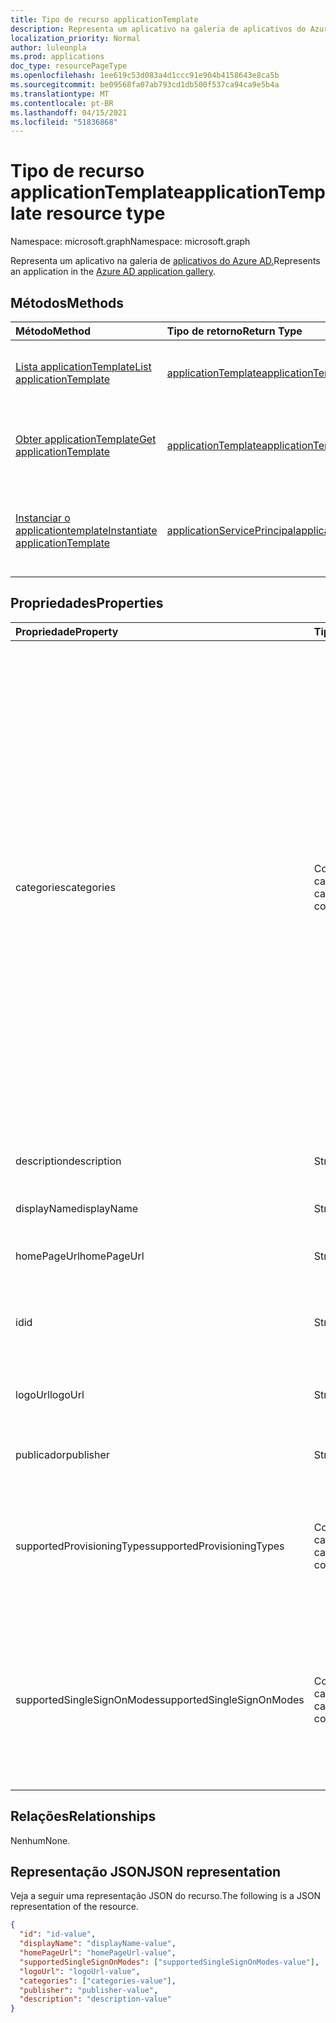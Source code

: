 ```yaml
---
title: Tipo de recurso applicationTemplate
description: Representa um aplicativo na galeria de aplicativos do Azure AD
localization_priority: Normal
author: luleonpla
ms.prod: applications
doc_type: resourcePageType
ms.openlocfilehash: 1ee619c53d083a4d1ccc91e904b4158643e8ca5b
ms.sourcegitcommit: be09568fa07ab793cd1db500f537ca94ca9e5b4a
ms.translationtype: MT
ms.contentlocale: pt-BR
ms.lasthandoff: 04/15/2021
ms.locfileid: "51836868"
---
```

# <a name="applicationtemplate-resource-type"></a><span data-ttu-id="7ffef-103">Tipo de recurso applicationTemplate</span><span class="sxs-lookup"><span data-stu-id="7ffef-103">applicationTemplate resource type</span></span>

<span data-ttu-id="7ffef-104">Namespace: microsoft.graph</span><span class="sxs-lookup"><span data-stu-id="7ffef-104">Namespace: microsoft.graph</span></span>

<span data-ttu-id="7ffef-105">Representa um aplicativo na galeria de [aplicativos do Azure AD.](/azure/active-directory/saas-apps/tutorial-list)</span><span class="sxs-lookup"><span data-stu-id="7ffef-105">Represents an application in the [Azure AD application gallery](/azure/active-directory/saas-apps/tutorial-list).</span></span>

## <a name="methods"></a><span data-ttu-id="7ffef-106">Métodos</span><span class="sxs-lookup"><span data-stu-id="7ffef-106">Methods</span></span>

| <span data-ttu-id="7ffef-107">Método</span><span class="sxs-lookup"><span data-stu-id="7ffef-107">Method</span></span>                                                                       | <span data-ttu-id="7ffef-108">Tipo de retorno</span><span class="sxs-lookup"><span data-stu-id="7ffef-108">Return Type</span></span>                                                   | <span data-ttu-id="7ffef-109">Descrição</span><span class="sxs-lookup"><span data-stu-id="7ffef-109">Description</span></span>                                                                                  |
| :--------------------------------------------------------------------------- | :------------------------------------------------------------ | :------------------------------------------------------------------------------------------- |
| [<span data-ttu-id="7ffef-110">Lista applicationTemplate</span><span class="sxs-lookup"><span data-stu-id="7ffef-110">List applicationTemplate</span></span>](../api/applicationtemplate-list.md)               | [<span data-ttu-id="7ffef-111">applicationTemplate</span><span class="sxs-lookup"><span data-stu-id="7ffef-111">applicationTemplate</span></span>](applicationtemplate.md)                 | <span data-ttu-id="7ffef-112">Recupere uma lista de objetos applicationTemplate.</span><span class="sxs-lookup"><span data-stu-id="7ffef-112">Retrieve a list of applicationTemplate objects.</span></span>                                              |
| [<span data-ttu-id="7ffef-113">Obter applicationTemplate</span><span class="sxs-lookup"><span data-stu-id="7ffef-113">Get applicationTemplate</span></span>](../api/applicationtemplate-get.md)                 | [<span data-ttu-id="7ffef-114">applicationTemplate</span><span class="sxs-lookup"><span data-stu-id="7ffef-114">applicationTemplate</span></span>](applicationtemplate.md)                 | <span data-ttu-id="7ffef-115">Ler propriedades e relações do objeto applicationTemplate.</span><span class="sxs-lookup"><span data-stu-id="7ffef-115">Read properties and relationships of applicationTemplate object.</span></span>                             |
| [<span data-ttu-id="7ffef-116">Instanciar o applicationtemplate</span><span class="sxs-lookup"><span data-stu-id="7ffef-116">Instantiate applicationTemplate</span></span>](../api/applicationtemplate-instantiate.md) | [<span data-ttu-id="7ffef-117">applicationServicePrincipal</span><span class="sxs-lookup"><span data-stu-id="7ffef-117">applicationServicePrincipal</span></span>](applicationserviceprincipal.md) | <span data-ttu-id="7ffef-118">Adicione uma instância de um aplicativo da galeria de aplicativos do Azure AD ao diretório.</span><span class="sxs-lookup"><span data-stu-id="7ffef-118">Add an instance of an application from the Azure AD application gallery into your directory.</span></span> |

## <a name="properties"></a><span data-ttu-id="7ffef-119">Propriedades</span><span class="sxs-lookup"><span data-stu-id="7ffef-119">Properties</span></span>

| <span data-ttu-id="7ffef-120">Propriedade</span><span class="sxs-lookup"><span data-stu-id="7ffef-120">Property</span></span>                   | <span data-ttu-id="7ffef-121">Tipo</span><span class="sxs-lookup"><span data-stu-id="7ffef-121">Type</span></span>              | <span data-ttu-id="7ffef-122">Descrição</span><span class="sxs-lookup"><span data-stu-id="7ffef-122">Description</span></span>                                                                                                                                                                                                                                                                                                                                                                                                                                     |
| :------------------------- | :---------------- | :---------------------------------------------------------------------------------------------------------------------------------------------------------------------------------------------------------------------------------------------------------------------------------------------------------------------------------------------------------------------------------------------------------------------------------------------- |
| <span data-ttu-id="7ffef-123">categories</span><span class="sxs-lookup"><span data-stu-id="7ffef-123">categories</span></span>                 | <span data-ttu-id="7ffef-124">Coleção de cadeias de caracteres</span><span class="sxs-lookup"><span data-stu-id="7ffef-124">String collection</span></span> | <span data-ttu-id="7ffef-125">A lista de categorias do aplicativo.</span><span class="sxs-lookup"><span data-stu-id="7ffef-125">The list of categories for the application.</span></span> <span data-ttu-id="7ffef-126">Os valores suportados podem ser: `Collaboration` , , , , , , , `Business Management` `Consumer` `Content management` `CRM` `Data services` `Developer services` `E-commerce` `Education` `ERP` `Finance` `Health` , `Human resources` `IT infrastructure` `Mail` `Management` `Marketing` `Media` `Productivity` `Project management` `Telecommunications` `Tools` `Travel` `Web design & hosting`</span><span class="sxs-lookup"><span data-stu-id="7ffef-126">Supported values can be: `Collaboration`, `Business Management`, `Consumer`, `Content management`, `CRM`, `Data services`, `Developer services`, `E-commerce`, `Education`, `ERP`, `Finance`, `Health`, `Human resources`, `IT infrastructure`, `Mail`, `Management`, `Marketing`, `Media`, `Productivity`, `Project management`, `Telecommunications`, `Tools`, `Travel`, and `Web design & hosting`.</span></span> |
| <span data-ttu-id="7ffef-127">description</span><span class="sxs-lookup"><span data-stu-id="7ffef-127">description</span></span>                | <span data-ttu-id="7ffef-128">String</span><span class="sxs-lookup"><span data-stu-id="7ffef-128">String</span></span>            | <span data-ttu-id="7ffef-129">Uma descrição do aplicativo.</span><span class="sxs-lookup"><span data-stu-id="7ffef-129">A description of the application.</span></span>                                                                                                                                                                                                                                                                                                                                                                                                               |
| <span data-ttu-id="7ffef-130">displayName</span><span class="sxs-lookup"><span data-stu-id="7ffef-130">displayName</span></span>                | <span data-ttu-id="7ffef-131">String</span><span class="sxs-lookup"><span data-stu-id="7ffef-131">String</span></span>            | <span data-ttu-id="7ffef-132">O nome do aplicativo.</span><span class="sxs-lookup"><span data-stu-id="7ffef-132">The name of the application.</span></span>                                                                                                                                                                                                                                                                                                                                                                                                                    |
| <span data-ttu-id="7ffef-133">homePageUrl</span><span class="sxs-lookup"><span data-stu-id="7ffef-133">homePageUrl</span></span>                | <span data-ttu-id="7ffef-134">String</span><span class="sxs-lookup"><span data-stu-id="7ffef-134">String</span></span>            | <span data-ttu-id="7ffef-135">A URL da home page do aplicativo.</span><span class="sxs-lookup"><span data-stu-id="7ffef-135">The home page URL of the application.</span></span>                                                                                                                                                                                                                                                                                                                                                                                                           |
| <span data-ttu-id="7ffef-136">id</span><span class="sxs-lookup"><span data-stu-id="7ffef-136">id</span></span>                         | <span data-ttu-id="7ffef-137">String</span><span class="sxs-lookup"><span data-stu-id="7ffef-137">String</span></span>            | <span data-ttu-id="7ffef-138">Identificador exclusivo do aplicativo.</span><span class="sxs-lookup"><span data-stu-id="7ffef-138">Unique identifier for the application.</span></span> <span data-ttu-id="7ffef-139">Somente leitura.</span><span class="sxs-lookup"><span data-stu-id="7ffef-139">Read-only.</span></span>                                                                                                                                                                                                                                                                                                                                                                                               |
| <span data-ttu-id="7ffef-140">logoUrl</span><span class="sxs-lookup"><span data-stu-id="7ffef-140">logoUrl</span></span>                    | <span data-ttu-id="7ffef-141">String</span><span class="sxs-lookup"><span data-stu-id="7ffef-141">String</span></span>            | <span data-ttu-id="7ffef-142">A URL para obter o logotipo desse aplicativo.</span><span class="sxs-lookup"><span data-stu-id="7ffef-142">The URL to get the logo for this application.</span></span>                                                                                                                                                                                                                                                                                                                                                                                                   |
| <span data-ttu-id="7ffef-143">publicador</span><span class="sxs-lookup"><span data-stu-id="7ffef-143">publisher</span></span>                  | <span data-ttu-id="7ffef-144">String</span><span class="sxs-lookup"><span data-stu-id="7ffef-144">String</span></span>            | <span data-ttu-id="7ffef-145">O nome do editor deste aplicativo.</span><span class="sxs-lookup"><span data-stu-id="7ffef-145">The name of the publisher for this application.</span></span>                                                                                                                                                                                                                                                                                                                                                                                                 |
| <span data-ttu-id="7ffef-146">supportedProvisioningTypes</span><span class="sxs-lookup"><span data-stu-id="7ffef-146">supportedProvisioningTypes</span></span> | <span data-ttu-id="7ffef-147">Coleção de cadeias de caracteres</span><span class="sxs-lookup"><span data-stu-id="7ffef-147">String collection</span></span> | <span data-ttu-id="7ffef-148">A lista de modos de provisionamento suportados por esse aplicativo.</span><span class="sxs-lookup"><span data-stu-id="7ffef-148">The list of provisioning modes supported by this application.</span></span> <span data-ttu-id="7ffef-149">O único valor válido é `sync` .</span><span class="sxs-lookup"><span data-stu-id="7ffef-149">The only valid value is `sync`.</span></span>                                                                                                                                                                                                                                                                                                                                                   |
| <span data-ttu-id="7ffef-150">supportedSingleSignOnModes</span><span class="sxs-lookup"><span data-stu-id="7ffef-150">supportedSingleSignOnModes</span></span> | <span data-ttu-id="7ffef-151">Coleção de cadeias de caracteres</span><span class="sxs-lookup"><span data-stu-id="7ffef-151">String collection</span></span> | <span data-ttu-id="7ffef-152">A lista de modos de login único suportados por este aplicativo.</span><span class="sxs-lookup"><span data-stu-id="7ffef-152">The list of single sign-on modes supported by this application.</span></span> <span data-ttu-id="7ffef-153">Os valores com suporte são: `oidc`, `password`, `saml`, e `notSupported`.</span><span class="sxs-lookup"><span data-stu-id="7ffef-153">The supported values are `oidc`, `password`, `saml`, and `notSupported`.</span></span>                                                                                                                                                                                                                                                                                                            |

## <a name="relationships"></a><span data-ttu-id="7ffef-154">Relações</span><span class="sxs-lookup"><span data-stu-id="7ffef-154">Relationships</span></span>

<span data-ttu-id="7ffef-155">Nenhum</span><span class="sxs-lookup"><span data-stu-id="7ffef-155">None.</span></span>

## <a name="json-representation"></a><span data-ttu-id="7ffef-156">Representação JSON</span><span class="sxs-lookup"><span data-stu-id="7ffef-156">JSON representation</span></span>

<span data-ttu-id="7ffef-157">Veja a seguir uma representação JSON do recurso.</span><span class="sxs-lookup"><span data-stu-id="7ffef-157">The following is a JSON representation of the resource.</span></span>

<!-- {
  "blockType": "resource",
  "optionalProperties": [

  ],
  "@odata.type": "microsoft.graph.applicationTemplate",
  "keyProperty": "id"
}-->

```json
{
  "id": "id-value",
  "displayName": "displayName-value",
  "homePageUrl": "homePageUrl-value",
  "supportedSingleSignOnModes": ["supportedSingleSignOnModes-value"],
  "logoUrl": "logoUrl-value",
  "categories": ["categories-value"],
  "publisher": "publisher-value",
  "description": "description-value"
}
```

<!-- uuid: 16cd6b66-4b1a-43a1-adaf-3a886856ed98
2019-02-04 14:57:30 UTC -->
<!-- {
  "type": "#page.annotation",
  "description": "applicationTemplate resource",
  "keywords": "",
  "section": "documentation",
  "tocPath": ""
}-->
